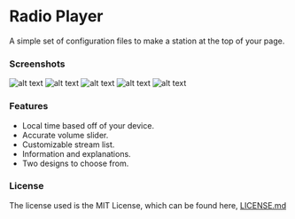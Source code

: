 # Radio Player
A simple set of configuration files to make a station at the top of your page.


### Screenshots
![alt text](http://i.imgur.com/Ik3BGsK.png "New Page")
![alt text](http://i.imgur.com/G9lTu3S.png "Modern Design")
![alt text](http://i.imgur.com/ew5Ny7l.png "Old Design")
![alt text](http://i.imgur.com/mpBaOU6.png "buildradio.js code")
![alt text](http://i.imgur.com/9nHdorO.png "demo.html code")

### Features
* Local time based off of your device.
* Accurate volume slider.
* Customizable stream list.
* Information and explanations.
* Two designs to choose from.

### License
The license used is the MIT License, which can be found here, [LICENSE.md](https://github.com/jbcjr3/SHOUTCast-Audio-Player/blob/master/LICENSE)
